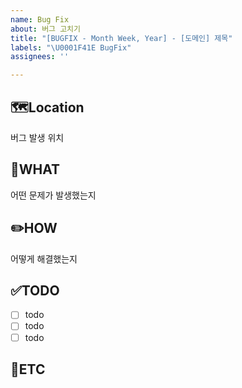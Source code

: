 ```yaml
---
name: Bug Fix
about: 버그 고치기
title: "[BUGFIX - Month Week, Year] - [도메인] 제목"
labels: "\U0001F41E BugFix"
assignees: ''

---
```


🗺️Location
-
버그 발생 위치

🤷WHAT
-
어떤 문제가 발생했는지

✏️HOW
-
어떻게 해결했는지

✅TODO
-
- [ ] todo
- [ ] todo
- [ ] todo

🐾ETC
-
